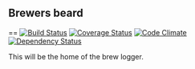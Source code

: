 ## Brewers beard
==
[![Build Status](https://secure.travis-ci.org/eiriksm/brewers-beard.svg)](http://travis-ci.org/eiriksm/brewers-beard)
[![Coverage Status](http://img.shields.io/coveralls/eiriksm/brewers-beard.svg)](https://coveralls.io/r/eiriksm/brewers-beard?branch=master)
[![Code Climate](http://img.shields.io/codeclimate/github/eiriksm/brewers-beard.svg)](https://codeclimate.com/github/eiriksm/brewers-beard)
[![Dependency Status](https://david-dm.org/eiriksm/brewers-beard.svg?theme=shields.io)](https://david-dm.org/eiriksm/brewers-beard)

This will be the home of the brew logger.
